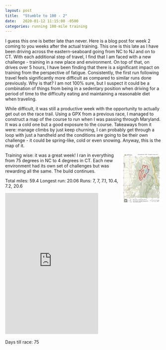 ```yaml
---
layout: post
title:  "Stumble to 100 - 2"
date:   2020-01-12 11:15:00 -0500
categories: running 100-mile training
---
```


I guess this one is better late than never. Here is a blog post for week 2 coming to you weeks after the actual training. This one is this late as I have been driving across the eastern-seaboard going from NC to NJ and on to CT. With each additional step of travel, I find that I am faced with a new challenge - training in a new place and environment. On top of that, on drives over 5 hours, I have been finding that there is a significant impact on training from the perspective of fatigue. Consistently, the first run following travel feels significantly more difficult as compared to similar runs done previously. Why is that? I am not 100% sure, but I suspect it could be a combination of things from being in a sedentary position when driving for a period of time to the difficulty eating and maintaining a reasonable diet when traveling.

While difficult, it was still a productive week with the opportunity to actually get out on the race trail. Using a GPX from a previous race, I managed to construct a map of the course to run when I was passing through Maryland. It was a cold one but a good exposure to the course. Takeaways from it were: manage climbs by just keep churning, I can probably get through a loop with just a handheld and the conditions are going to be their own challenge - it could be spring-like, cold or even snowing. Anyway, this is the map of it.

<img style="float: right;" src="/assets/gb_2.png">

Training wise: it was a great week! I ran in everything from 75 degrees in NC to 4 degrees in CT. Each new environment had its own set of challenges but was rewarding all the same. The build continues.


Total miles: 59.4
Longest run: 20.06
Runs: 7, 7, 7.1, 10.4, 7.2, 20.6

<iframe height='454' width='300' frameborder='0' allowtransparency='true' scrolling='no' src='https://www.strava.com/athletes/131106/latest-rides/61a90243c5fa4b459996c4593d993eee2ffbbe0e'></iframe>

Days till race: 75
